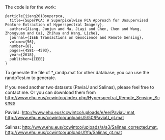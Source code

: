 The code is for the work:

```
@article{jiang2018superpca,
  title={SuperPCA: A Superpixelwise PCA Approach for Unsupervised Feature Extraction of Hyperspectral Imagery},
  author={Jiang, Junjun and Ma, Jiayi and Chen, Chen and Wang, Zhongyuan and Cai, Zhihua and Wang, Lizhe},
  journal={IEEE Transactions on Geoscience and Remote Sensing},
  volume={56},
  number={8},
  pages={4581--4593},
  year={2018},
  publisher={IEEE}
}
```

To generate the file of *_randp.mat for other database, you can use the randpTest.m to generate.


If you need another two datasets (PaviaU and Salinas), please feel free to contact me. Or you can download them from http://www.ehu.eus/ccwintco/index.php/Hyperspectral_Remote_Sensing_Scenes

PaviaU:  http://www.ehu.eus/ccwintco/uploads/e/ee/PaviaU.mat, http://www.ehu.eus/ccwintco/uploads/5/50/PaviaU_gt.mat

Salinas: http://www.ehu.eus/ccwintco/uploads/a/a3/Salinas_corrected.mat, http://www.ehu.eus/ccwintco/uploads/f/fa/Salinas_gt.mat
